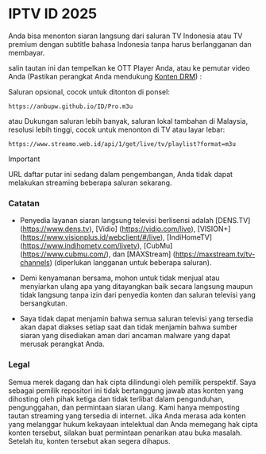 # IPTV ID 2025
Anda bisa menonton siaran langsung dari saluran TV Indonesia atau TV premium dengan subtitle bahasa Indonesia tanpa harus berlangganan dan membayar.

salin tautan ini dan tempelkan ke OTT Player Anda, atau ke pemutar video Anda (Pastikan perangkat Anda mendukung [Konten DRM](https://support.vidio.com/support/solutions/articles/43000656969-apa-itu-drm-)) :

Saluran opsional, cocok untuk ditonton di ponsel:
```
https://anbupw.github.io/ID/Pro.m3u
```
atau Dukungan saluran lebih banyak, saluran lokal tambahan di Malaysia, resolusi lebih tinggi, cocok untuk menonton di TV atau layar lebar:
```
https://www.streamo.web.id/api/1/get/live/tv/playlist?format=m3u
```
> [!IMPORTANT]  
> URL daftar putar ini sedang dalam pengembangan, Anda tidak dapat melakukan streaming beberapa saluran sekarang.

### Catatan

* Penyedia layanan siaran langsung televisi berlisensi adalah [DENS.TV] (https://www.dens.tv), [Vidio] (https://vidio.com/live), [VISION+] (https://www.visionplus.id/webclient/#/live), [IndiHomeTV] (https://www.indihometv.com/livetv), [CubMu] (https://www.cubmu.com/), dan [MAXStream] (https://maxstream.tv/tv-channels) (diperlukan langganan untuk beberapa saluran).

* Demi kenyamanan bersama, mohon untuk tidak menjual atau menyiarkan ulang apa yang ditayangkan baik secara langsung maupun tidak langsung tanpa izin dari penyedia konten dan saluran televisi yang bersangkutan.

* Saya tidak dapat menjamin bahwa semua saluran televisi yang tersedia akan dapat diakses setiap saat dan tidak menjamin bahwa sumber siaran yang disediakan aman dari ancaman malware yang dapat merusak perangkat Anda.

### Legal

Semua merek dagang dan hak cipta dilindungi oleh pemilik perspektif. Saya sebagai pemilik repositori ini tidak bertanggung jawab atas konten yang dihosting oleh pihak ketiga dan tidak terlibat dalam pengunduhan, pengunggahan, dan permintaan siaran ulang. Kami hanya memposting tautan streaming yang tersedia di internet. Jika Anda merasa ada konten yang melanggar hukum kekayaan intelektual dan Anda memegang hak cipta konten tersebut, silakan buat permintaan penarikan atau buka masalah. Setelah itu, konten tersebut akan segera dihapus.
